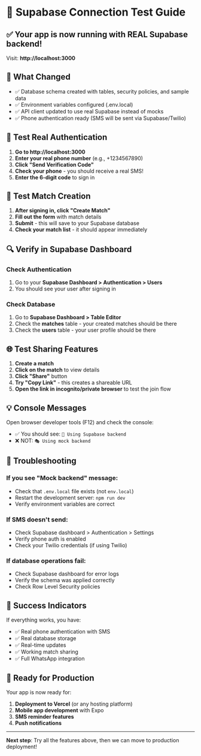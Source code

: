 # 🧪 Supabase Connection Test Guide

## ✅ **Your app is now running with REAL Supabase backend!**

Visit: **http://localhost:3000**

## 🔧 What Changed

- ✅ Database schema created with tables, security policies, and sample data
- ✅ Environment variables configured (.env.local)
- ✅ API client updated to use real Supabase instead of mocks
- ✅ Phone authentication ready (SMS will be sent via Supabase/Twilio)

## 📱 Test Real Authentication

1. **Go to http://localhost:3000**
2. **Enter your real phone number** (e.g., +1234567890)
3. **Click "Send Verification Code"**
4. **Check your phone** - you should receive a real SMS!
5. **Enter the 6-digit code** to sign in

## 🏓 Test Match Creation

1. **After signing in, click "Create Match"**
2. **Fill out the form** with match details
3. **Submit** - this will save to your Supabase database
4. **Check your match list** - it should appear immediately

## 🔍 Verify in Supabase Dashboard

### Check Authentication
1. Go to your **Supabase Dashboard > Authentication > Users**
2. You should see your user after signing in

### Check Database
1. Go to **Supabase Dashboard > Table Editor**
2. Check the **matches** table - your created matches should be there
3. Check the **users** table - your user profile should be there

## 🌐 Test Sharing Features

1. **Create a match**
2. **Click on the match** to view details
3. **Click "Share"** button
4. **Try "Copy Link"** - this creates a shareable URL
5. **Open the link in incognito/private browser** to test the join flow

## 💡 Console Messages

Open browser developer tools (F12) and check the console:
- ✅ You should see: `🔗 Using Supabase backend`
- ❌ NOT: `🎭 Using mock backend`

## 🚨 Troubleshooting

### If you see "Mock backend" message:
- Check that `.env.local` file exists (not `env.local`)
- Restart the development server: `npm run dev`
- Verify environment variables are correct

### If SMS doesn't send:
- Check Supabase dashboard > Authentication > Settings
- Verify phone auth is enabled
- Check your Twilio credentials (if using Twilio)

### If database operations fail:
- Check Supabase dashboard for error logs
- Verify the schema was applied correctly
- Check Row Level Security policies

## 🎉 Success Indicators

If everything works, you have:
- ✅ Real phone authentication with SMS
- ✅ Real database storage
- ✅ Real-time updates
- ✅ Working match sharing
- ✅ Full WhatsApp integration

## 🚀 Ready for Production

Your app is now ready for:
1. **Deployment to Vercel** (or any hosting platform)
2. **Mobile app development** with Expo
3. **SMS reminder features**
4. **Push notifications**

---

**Next step**: Try all the features above, then we can move to production deployment! 